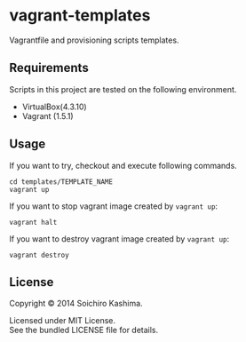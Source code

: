 vagrant-templates
=================

Vagrantfile and provisioning scripts templates.

## Requirements

Scripts in this project are tested on the following environment.

* VirtualBox(4.3.10)
* Vagrant (1.5.1)

## Usage

If you want to try, checkout and execute following commands.

    cd templates/TEMPLATE_NAME
    vagrant up

If you want to stop vagrant image created by `vagrant up`:

    vagrant halt

If you want to destroy vagrant image created by `vagrant up`:

    vagrant destroy

## License

Copyright © 2014 Soichiro Kashima.

Licensed under MIT License.  
See the bundled LICENSE file for details.
